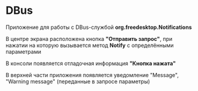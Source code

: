 # DBus

Приложение для работы с DBus-службой **org.freedesktop.Notifications**

В центре экрана расположена кнопка **"Отправить запрос"**, при нажатии на которую вызывается метод **Notify** с определёнными параметрами

В консоли появляется отладочная информация **"Кнопка нажата"**

В верхней части приложения появляется уведомление "Message", "Warning message" (переданные в запросе параметры)
